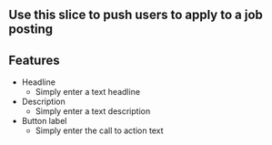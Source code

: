 ## Use this slice to push users to apply to a job posting

## Features
- Headline
    - Simply enter a text headline
- Description
    - Simply enter a text description
- Button label
    - Simply enter the call to action text
